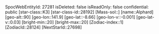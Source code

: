 ﻿---
location: [-8.66,141.9,90]
type: Station
tags:
- astro/Star

---
SpocWebEntityId: 27281
isDeleted: false
isReadOnly: false
confidential: public
[star-class::K3]
[star-class-id::28192]
[Mass-sol::]
[name::Alphard]
[geo-alt::90]
[geo-lon::141.9]
[geo-lat::-8.66]
[geo-lon-v::-0.001]
[geo-lat-v::0.03]
[bright-min::20]
[bright-max::20]
[Zodiac-index::1]
[ZodiacId::28124]
[NextStarId::27698]

